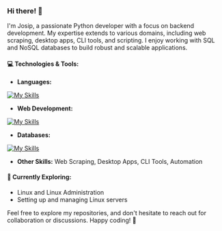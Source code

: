 ### Hi there! 👋

I'm Josip, a passionate Python developer with a focus on backend development. My expertise extends to various domains, including web scraping, desktop apps, CLI tools, and scripting. I enjoy working with SQL and NoSQL databases to build robust and scalable applications.

#### 💻 Technologies & Tools:
- **Languages:**

[![My Skills](https://skillicons.dev/icons?i=python,js,html,css,rust,php)](https://skillicons.dev)
- **Web Development:**

[![My Skills](https://skillicons.dev/icons?i=flask,bootstrap)](https://skillicons.dev)
- **Databases:**

[![My Skills](https://skillicons.dev/icons?i=sqlite,mysql,redis,mongodb)](https://skillicons.dev)
- **Other Skills:** Web Scraping, Desktop Apps, CLI Tools, Automation

#### 🚀 Currently Exploring:
- Linux and Linux Administration
- Setting up and managing Linux servers

Feel free to explore my repositories, and don't hesitate to reach out for collaboration or discussions. Happy coding! 🚀
